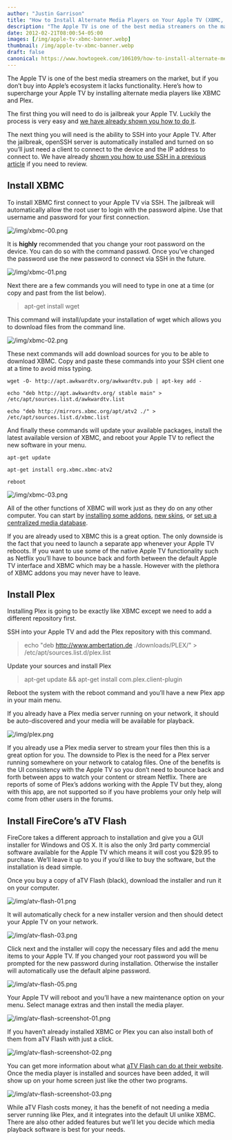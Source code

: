 ```yaml
---
author: "Justin Garrison"
title: "How to Install Alternate Media Players on Your Apple TV (XBMC, Plex)"
description: "The Apple TV is one of the best media streamers on the market, but if you don’t buy into Apple’s"
date: 2012-02-21T08:00:54-05:00
images: [/img/apple-tv-xbmc-banner.webp]
thumbnail: /img/apple-tv-xbmc-banner.webp
draft: false
canonical: https://www.howtogeek.com/106109/how-to-install-alternate-media-players-on-your-apple-tv-xbmc-plex/
---
```


The Apple TV is one of the best media streamers on the market, but if you don’t buy into Apple’s ecosystem it lacks functionality. Here’s how to supercharge your Apple TV by installing alternate media players like XBMC and Plex.

The first thing you will need to do is jailbreak your Apple TV. Luckily the process is very easy and [we have already shown you how to do it](https://www.howtogeek.com/106085/how-to-jailbreak-your-2nd-generation-apple-tv/).

The next thing you will need is the ability to SSH into your Apple TV. After the jailbreak, openSSH server is automatically installed and turned on so you’ll just need a client to connect to the device and the IP address to connect to. We have already [shown you how to use SSH in a previous article](https://www.howtogeek.com/68061/setup-ssh-on-your-router-for-secure-web-access-from-anywhere/) if you need to review.

## Install XBMC

To install XBMC first connect to your Apple TV via SSH. The jailbreak will automatically allow the root user to login with the password alpine. Use that username and password for your first connection.

![/img/xbmc-00.png](/img/xbmc-00.png)

It is **highly** recommended that you change your root password on the device. You can do so with the command passwd. Once you’ve changed the password use the new password to connect via SSH in the future.

![/img/xbmc-01.png](/img/xbmc-01.png)

Next there are a few commands you will need to type in one at a time (or copy and past from the list below).

> apt-get install wget

This command will install/update your installation of wget which allows you to download files from the command line.

![/img/xbmc-02.png](/img/xbmc-02.png)

These next commands will add download sources for you to be able to download XBMC. Copy and paste these commands into your SSH client one at a time to avoid miss typing.

```
wget -O- http://apt.awkwardtv.org/awkwardtv.pub | apt-key add -

echo "deb http://apt.awkwardtv.org/ stable main" > /etc/apt/sources.list.d/awkwardtv.list

echo "deb http://mirrors.xbmc.org/apt/atv2 ./" > /etc/apt/sources.list.d/xbmc.list
```

And finally these commands will update your available packages, install the latest available version of XBMC, and reboot your Apple TV to reflect the new software in your menu.

```
apt-get update

apt-get install org.xbmc.xbmc-atv2

reboot
```

![/img/xbmc-03.png](/img/xbmc-03.png)

All of the other functions of XBMC will work just as they do on any other computer. You can start by [installing some addons](https://www.howtogeek.com/76240/the-how-to-geek-guide-to-xbmc-add-ons/), [new skins](https://www.howtogeek.com/67497/how-to-skin-your-xbmc-for-fame-glory-and-best-looking-media-browsing-around/), or [set up a centralized media database](https://www.howtogeek.com/75535/how-to-sync-your-media-across-your-entire-house-with-xbmc/).

If you are already used to XBMC this is a great option. The only downside is the fact that you need to launch a separate app whenever your Apple TV reboots. If you want to use some of the native Apple TV functionality such as Netflix you’ll have to bounce back and forth between the default Apple TV interface and XBMC which may be a hassle. However with the plethora of XBMC addons you may never have to leave.

## Install Plex

Installing Plex is going to be exactly like XBMC except we need to add a different repository first.

SSH into your Apple TV and add the Plex repository with this command.

> echo "deb http://www.ambertation.de ./downloads/PLEX/" > /etc/apt/sources.list.d/plex.list

Update your sources and install Plex

> apt-get update && apt-get install com.plex.client-plugin

Reboot the system with the reboot command and you’ll have a new Plex app in your main menu.

If you already have a Plex media server running on your network, it should be auto-discovered and your media will be available for playback.

![/img/plex.png](/img/plex.png)

If you already use a Plex media server to stream your files then this is a great option for you. The downside to Plex is the need for a Plex server running somewhere on your network to catalog files. One of the benefits is the UI consistency with the Apple TV so you don’t need to bounce back and forth between apps to watch your content or stream Netflix. There are reports of some of Plex’s addons working with the Apple TV but they, along with this app, are not supported so if you have problems your only help will come from other users in the forums.

## Install FireCore’s aTV Flash

FireCore takes a different approach to installation and give you a GUI installer for Windows and OS X. It is also the only 3rd party commercial software available for the Apple TV which means it will cost you $29.95 to purchase. We’ll leave it up to you if you’d like to buy the software, but the installation is dead simple.

Once you buy a copy of aTV Flash (black), download the installer and run it on your computer.

![/img/atv-flash-01.png](/img/atv-flash-01.png)

It will automatically check for a new installer version and then should detect your Apple TV on your network.

![/img/atv-flash-03.png](/img/atv-flash-03.png)

Click next and the installer will copy the necessary files and add the menu items to your Apple TV. If you changed your root password you will be prompted for the new password during installation. Otherwise the installer will automatically use the default alpine password.

![/img/atv-flash-05.png](/img/atv-flash-05.png)

Your Apple TV will reboot and you’ll have a new maintenance option on your menu. Select manage extras and then install the media player.

![/img/atv-flash-screenshot-01.png](/img/atv-flash-screenshot-01.png)

If you haven’t already installed XBMC or Plex you can also install both of them from aTV Flash with just a click.

![/img/atv-flash-screenshot-02.png](/img/atv-flash-screenshot-02.png)

You can get more information about what [aTV Flash can do at their website](https://firecore.com/atvflash-black). Once the media player is installed and sources have been added, it will show up on your home screen just like the other two programs.

![/img/atv-flash-screenshot-03.png](/img/atv-flash-screenshot-03.png)

While aTV Flash costs money, it has the benefit of not needing a media server running like Plex, and it integrates into the default UI unlike XBMC. There are also other added features but we’ll let you decide which media playback software is best for your needs.
